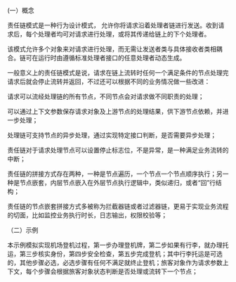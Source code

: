 (一）概念


责任链模式是一种行为设计模式， 允许你将请求沿着处理者链进行发送。收到请求后，每个处理者均可对请求进行处理，或将其传递给链上的下个处理者。


该模式允许多个对象来对请求进行处理，而无需让发送者类与具体接收者类相耦合。链可在运行时由遵循标准处理者接口的任意处理者动态生成。

一般意义上的责任链模式是说，请求在链上流转时任何一个满足条件的节点处理完请求后就会停止流转并返回，不过还可以根据不同的业务情况做一些改进：


请求可以流经处理链的所有节点，不同节点会对请求做不同职责的处理；



可以通过上下文参数保存请求对象及上游节点的处理结果，供下游节点依赖，并进一步处理；



处理链可支持节点的异步处理，通过实现特定接口判断，是否需要异步处理；



责任链对于请求处理节点可以设置停止标志位，不是异常，是一种满足业务流转的中断；



责任链的拼接方式存在两种，一种是节点遍历，一个节点一个节点顺序执行；另一种是节点嵌套，内层节点嵌入在外层节点执行逻辑中，类似递归，或者“回”行结构；



责任链的节点嵌套拼接方式多被称为拦截器链或者过滤器链，更易于实现业务流程的切面，比如监控业务执行时长，日志输出，权限校验等；



（二）示例

本示例模拟实现机场登机过程，第一步办理登机牌，第二步如果有行李，就办理托运，第三步核实身份，第四步安全检查，第五步完成登机；其中行李托运是可选的，其他步骤必选，必选步骤有任何不满足就终止登机；旅客对象作为请求参数上下文，每个步骤会根据旅客对象状态判断是否处理或流转下一个节点；



